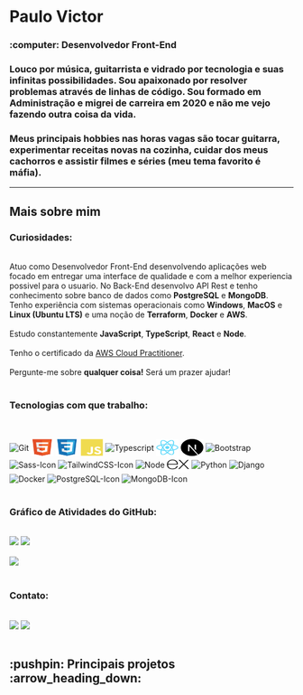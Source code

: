 <h1>Paulo Victor</h1>
<h3>:computer: Desenvolvedor Front-End</h3>

<h3>Louco por música, guitarrista e vidrado por tecnologia e suas infinitas possibilidades. Sou apaixonado por resolver problemas através de linhas de código. Sou formado em Administração e migrei de carreira em 2020 e não me vejo fazendo outra coisa da vida.</h3>
<h3>Meus principais hobbies nas horas vagas são tocar guitarra, experimentar receitas novas na cozinha, cuidar dos meus cachorros e assistir filmes e séries (meu tema favorito é máfia).</h3>

----

<h2>Mais sobre mim</h2>

 <h3><strong>Curiosidades:</strong></h3>
  <br>
    <div align="left">
Atuo como Desenvolvedor Front-End desenvolvendo aplicações web focado em entregar uma interface de qualidade e com a melhor experiencia possivel para o usuario. No Back-End desenvolvo API Rest e tenho conhecimento sobre banco de dados como <strong>PostgreSQL</strong> e <strong>MongoDB</strong>. Tenho experiência com sistemas operacionais como <strong>Windows</strong>, <strong>MacOS</strong> e <strong>Linux (Ubuntu LTS)</strong> e uma noção de <strong>Terraform</strong>, <strong>Docker</strong> e <strong>AWS</strong>.
    </div>
  <br>
    <div align="left">
Estudo constantemente <strong>JavaScript</strong>, <strong>TypeScript</strong>, <strong>React</strong> e <strong>Node</strong>.
    </div>
  <br>
    <div align="left">
    Tenho o certificado da <a href="https://www.credly.com/badges/2766bb63-020f-4bc8-866b-ea61b6528fd8/linked_in_profile" target="_blank">AWS Cloud Practitioner</a>.
    </div>
  <br>
  <div align="left">
Pergunte-me sobre <strong>qualquer coisa!</strong> Será um prazer ajudar!
  </div>
  <br>

 <h3><strong>Tecnologias com que trabalho:</strong></h3>
  <br>
 <div style="display: inline_block"><br>
  <img align="center" alt="Git" height="30" width="40" src="https://cdn.jsdelivr.net/gh/devicons/devicon/icons/git/git-plain.svg">
  <img align="center" alt="HTML" height="30" width="40" src="https://raw.githubusercontent.com/devicons/devicon/master/icons/html5/html5-original.svg">
  <img align="center" alt="CSS" height="30" width="40" src="https://raw.githubusercontent.com/devicons/devicon/master/icons/css3/css3-original.svg">
  <img align="center" alt="Js" height="30" width="40" src="https://raw.githubusercontent.com/devicons/devicon/master/icons/javascript/javascript-plain.svg">
  <img align="center" alt="Typescript" height="30" width="40" src="https://cdn.jsdelivr.net/gh/devicons/devicon/icons/typescript/typescript-original.svg">
  <img align="center" alt="React" height="30" width="40" src="https://raw.githubusercontent.com/devicons/devicon/master/icons/react/react-original.svg">
  <img align="center" alt="Next" height="30" width="40" src="https://github.com/devicons/devicon/blob/v2.15.1/icons/nextjs/nextjs-original.svg">
  <img align="center" alt="Bootstrap" height="30" width="40" src="https://cdn.jsdelivr.net/gh/devicons/devicon/icons/bootstrap/bootstrap-plain-wordmark.svg">
  <img align="center" alt="Sass-Icon" height="30" width="40" src="https://cdn.jsdelivr.net/gh/devicons/devicon/icons/sass/sass-original.svg">
  <img align="center" alt="TailwindCSS-Icon" height="30" width="40" src="https://cdn.jsdelivr.net/gh/devicons/devicon/icons/tailwindcss/tailwindcss-plain.svg">
  <img align="center" alt="Node" height="30" width="40" src="https://cdn.jsdelivr.net/gh/devicons/devicon/icons/nodejs/nodejs-original.svg">
  <img align="center" alt="Express" height="30" width="40" src="https://github.com/devicons/devicon/blob/v2.15.1/icons/express/express-original.svg">
  <img align="center" alt="Python" height="30" width="40" src="https://cdn.jsdelivr.net/gh/devicons/devicon/icons/python/python-original.svg">
  <img align="center" alt="Django" height="30" width="40" src="https://cdn.jsdelivr.net/gh/devicons/devicon/icons/django/django-plain.svg">
  <img align="center" alt="Docker" height="30" width="40" src="https://cdn.jsdelivr.net/gh/devicons/devicon/icons/docker/docker-plain.svg">
  <img align="center" alt="PostgreSQL-Icon" height="30" width="40" src="https://cdn.jsdelivr.net/gh/devicons/devicon/icons/postgresql/postgresql-plain-wordmark.svg">
  <img align="center" alt="MongoDB-Icon" height="30" width="40" src="https://cdn.jsdelivr.net/gh/devicons/devicon/icons/mongodb/mongodb-plain-wordmark.svg">
</div>
 <br>

 <h3><strong>Gráfico de Atividades do GitHub:</strong></h3>  
  <br>
    <div align="left">
      <img height="150em" src="https://github-profile-summary-cards.vercel.app/api/cards/repos-per-language?username=pvcapuano&layout=compact&theme=tokyonight"/>
      <img height="150em" src="https://github-profile-summary-cards.vercel.app/api/cards/most-commit-language?username=pvcapuano&layout=compact&theme=tokyonight"/>
    </div>
  <br>
    <div align="left">
      <img height="150em" src="https://github-profile-summary-cards.vercel.app/api/cards/profile-details?username=pvcapuano&theme=tokyonight"/>
    </div>
  <br>
  
 <h3><strong>Contato:</strong></h3>
  <br>
    <div align="left">
      <a href="https://www.linkedin.com/in/pvcapuano" target="_blank"><img src="https://img.shields.io/badge/-LinkedIn-%230077B5?style=for-the-badge&logo=linkedin&logoColor=white" target="_blank"></a>    
  <a href = "mailto:pvcapuano@gmail.com"><img src="https://img.shields.io/badge/-Gmail-%23333?style=for-the-badge&logo=gmail&logoColor=white" target="_blank"></a>
    </div>
  <br>

 <h2>:pushpin: Principais projetos :arrow_heading_down:</h2>

